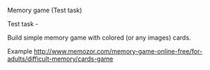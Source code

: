 Memory game (Test task)

Test task -

Build simple memory game with colored (or any images) cards.

Example http://www.memozor.com/memory-game-online-free/for-adults/difficult-memory/cards-game